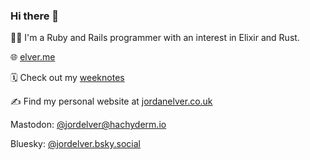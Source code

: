 ### Hi there 👋

👨‍💻 I'm a Ruby and Rails programmer with an interest in Elixir and Rust. 

🌐 [elver.me](https://elver.me)

🗓️ Check out my [weeknotes](https://weeknotes.elver.me)

✍️ Find my personal website at [jordanelver.co.uk](https://jordanelver.co.uk)

Mastodon: [@jordelver@hachyderm.io](https://hachyderm.io/@jordelver)

Bluesky: [@jordelver.bsky.social](https://bsky.app/profile/jordelver.bsky.social)

<!--
**jordelver/jordelver** is a ✨ _special_ ✨ repository because its `README.md` (this file) appears on your GitHub profile.

Here are some ideas to get you started:

- 🔭 I’m currently working on ...
- 🌱 I’m currently learning ...
- 👯 I’m looking to collaborate on ...
- 🤔 I’m looking for help with ...
- 💬 Ask me about ...
- 📫 How to reach me: ...
- 😄 Pronouns: ...
- ⚡ Fun fact: ...
-->
